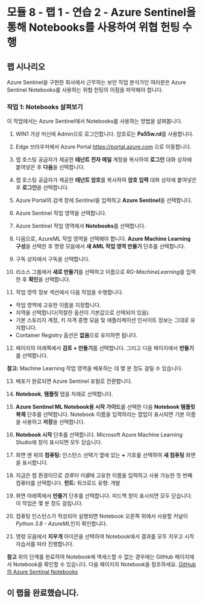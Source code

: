﻿# 모듈 8 - 랩 1 - 연습 2 - Azure Sentinel을 통해 Notebooks를 사용하여 위협 헌팅 수행

## 랩 시나리오

Azure Sentinel을 구현한 회사에서 근무하는 보안 작업 분석가인 여러분은 Azure Sentinel Notebooks를 사용하는 위협 헌팅의 이점을 파악해야 합니다.

### 작업 1: Notebooks 살펴보기

이 작업에서는 Azure Sentinel에서 Notebooks를 사용하는 방법을 살펴봅니다.

1. WIN1 가상 머신에 Admin으로 로그인합니다. 암호로는 **Pa55w.rd**를 사용합니다.  

2. Edge 브라우저에서 Azure Portal https://portal.azure.com 으로 이동합니다.

3. 랩 호스팅 공급자가 제공한 **테넌트 전자 메일** 계정을 복사하여 **로그인** 대화 상자에 붙여넣은 후 **다음**을 선택합니다.

4. 랩 호스팅 공급자가 제공한 **테넌트 암호**를 복사하여 **암호 입력** 대화 상자에 붙여넣은 후 **로그인**을 선택합니다.

5. Azure Portal의 검색 창에 *Sentinel*을 입력하고 **Azure Sentinel**을 선택합니다.

6. Azure Sentinel 작업 영역을 선택합니다.

7. Azure Sentinel 작업 영역에서 **Notebooks**를 선택합니다.

8. 다음으로, AzureML 작업 영역을 선택해야 합니다. **Azure Machine Learning 구성**을 선택한 후 명령 모음에서 **새 AML 작업 영역 만들기** 단추를 선택합니다.

9. 구독 상자에서 구독을 선택합니다.

10. 리소스 그룹에서 **새로 만들기**를 선택하고 이름으로 *RG-MachineLearning*을 입력한 후 **확인**을 선택합니다. 

11.	작업 영역 정보 섹션에서 다음 작업을 수행합니다.
- 작업 영역에 고유한 이름을 지정합니다.
- 지역을 선택합니다(적절한 옵션이 기본값으로 선택되어 있음).
- 기본 스토리지 계정, 키 자격 증명 모음 및 애플리케이션 인사이트 정보는 그대로 유지합니다.
- Container Registry 옵션은 **없음**으로 유지하면 됩니다.

12.	페이지의 아래쪽에서 **검토 + 만들기**를 선택합니다. 그리고 다음 페이지에서 **만들기**를 선택합니다. 

**참고:** Machine Learning 작업 영역을 배포하는 데 몇 분 정도 걸릴 수 있습니다. 

13.	배포가 완료되면 Azure Sentinel 포털로 전환합니다.

14. **Notebook**, **템플릿** 탭을 차례로 선택합니다. 

15. **Azure Sentinel ML Notebook용 시작 가이드**를 선택한 다음 **Notebook 템플릿 복제** 단추를 선택합니다. Notebook 이름을 입력하라는 팝업이 표시되면 기본 이름을 사용하고 **저장**을 선택합니다.

16. **Notebook 시작** 단추를 선택합니다. Microsoft Azure Machine Learning Studio에 창이 표시되면 모두 닫습니다.

17.	화면 맨 위의 **컴퓨팅:** 인스턴스 선택기 옆에 있는 **+** 기호를 선택하여 **새 컴퓨팅** 화면을 표시합니다.

18.	지금은 랩 환경이므로 *컴퓨터 이름*에 고유한 이름을 입력하고 사용 가능한 첫 번째 컴퓨터를 선택합니다. **힌트:** 워크로드 유형: 개발

19.	화면 아래쪽에서 **만들기** 단추를 선택합니다. 피드백 창이 표시되면 모두 닫습니다. 이 작업은 몇 분 정도 걸립니다.

20.	컴퓨팅 인스턴스가 작성되어 실행되면 Notebook 오른쪽 위에서 사용할 커널이 *Python 3.8 - AzureML*인지 확인합니다.

21. 명령 모음에서 **지우개** 아이콘을 선택하여 Notebook에서 결과를 모두 지우고 시작 자습서를 따라 진행합니다.

**참고** 위의 단계를 완료하여 Notebook에 액세스할 수 없는 경우에는 GitHub 페이지에서 Notebook을 확인할 수 있습니다.  다음 페이지의 Notebook을 참조하세요. [GitHub의 Azure Sentinal Notebooks](https://github.com/Azure/Azure-Sentinel-Notebooks/blob/8122bca32387d60a8ee9c058ead9d3ab8f4d61e6/A%20Getting%20Started%20Guide%20For%20Azure%20Sentinel%20ML%20Notebooks.ipynb) 

## 이 랩을 완료했습니다.
